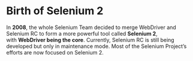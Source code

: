 # Birth of Selenium 2

In **2008**, the whole Selenium Team decided to merge WebDriver and Selenium RC to form a more powerful tool called **Selenium 2**, with **WebDriver being the core**. Currently, Selenium RC is still being developed but only in maintenance mode. Most of the Selenium Project’s efforts are now focused on Selenium 2.

